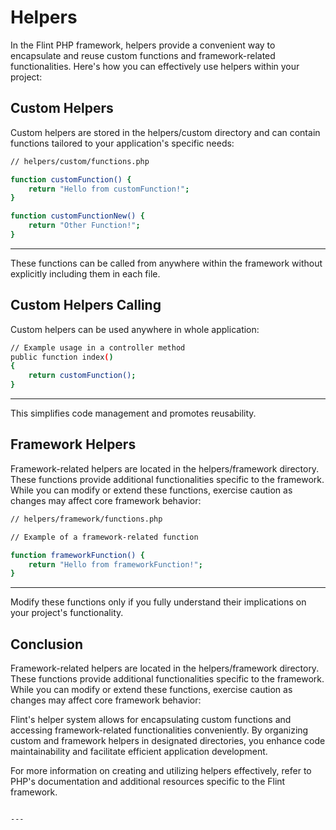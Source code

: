 # Helpers

In the Flint PHP framework, helpers provide a convenient way to encapsulate and reuse custom functions and framework-related functionalities. Here's how you can effectively use helpers within your project:

## Custom Helpers

Custom helpers are stored in the helpers/custom directory and can contain functions tailored to your application's specific needs:

```sh
// helpers/custom/functions.php

function customFunction() {
    return "Hello from customFunction!";
}

function customFunctionNew() {
    return "Other Function!";
}

```

---
These functions can be called from anywhere within the framework without explicitly including them in each file.

## Custom Helpers Calling

Custom helpers can be used anywhere in whole application:

```sh
// Example usage in a controller method
public function index()
{
    return customFunction();
}


```

---
This simplifies code management and promotes reusability.

## Framework Helpers

Framework-related helpers are located in the helpers/framework directory. These functions provide additional functionalities specific to the framework. While you can modify or extend these functions, exercise caution as changes may affect core framework behavior:

```sh
// helpers/framework/functions.php

// Example of a framework-related function

function frameworkFunction() {
    return "Hello from frameworkFunction!";
}

```

---
Modify these functions only if you fully understand their implications on your project's functionality.

## Conclusion

Framework-related helpers are located in the helpers/framework directory. These functions provide additional functionalities specific to the framework. While you can modify or extend these functions, exercise caution as changes may affect core framework behavior:

Flint's helper system allows for encapsulating custom functions and accessing framework-related functionalities conveniently. By organizing custom and framework helpers in designated directories, you enhance code maintainability and facilitate efficient application development.

For more information on creating and utilizing helpers effectively, refer to PHP's documentation and additional resources specific to the Flint framework.


```

---